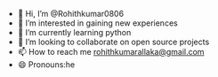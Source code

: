- 👋 Hi, I’m @Rohithkumar0806
- 👀 I’m interested in gaining new experiences
- 🌱 I’m currently learning python
- 💞️ I’m looking to collaborate on open source projects
- 📫 How to reach me rohithkumarallaka@gmail.com
- 😄 Pronouns:he
  

<!---
Rohithkumar0806/Rohithkumar0806 is a ✨ special ✨ repository because its `README.md` (this file) appears on your GitHub profile.
You can click the Preview link to take a look at your changes.
--->
